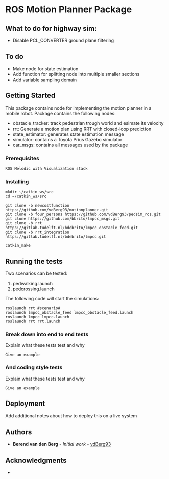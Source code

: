 # ROS Motion Planner Package

## What to do for highway sim:
* Disable PCL_CONVERTER ground plane filtering

## To do
* Make node for state estimation
* Add function for splitting node into multiple smaller sections
* Add variable sampling domain

## Getting Started

This package contains node for implementing the motion planner in a mobile robot.
Package contains the following nodes:
* obstacle_tracker: track pedestrian trough world and esimate its velocity
* rrt: Generate a motion plan using RRT with closed-loop prediction
* state_estimator: generates state estimation message
* simulator: contains a Toyota Prius Gazebo simulator
* car_msgs: contains all messages used by the package

### Prerequisites

```
ROS Melodic with Visualization stack

```

### Installing

```
mkdir ~/catkin_ws/src
cd ~/catkin_ws/src

git clone -b newcostfunction https://github.com/vdBerg93/motionplanner.git
git clone -b four_persons https://github.com/vdBerg93/pedsim_ros.git
git clone https://github.com/bbrito/lmpcc_msgs.git
git clone -b rrt https://gitlab.tudelft.nl/bdebrito/lmpcc_obstacle_feed.git 
git clone -b rrt_integration https://gitlab.tudelft.nl/bdebrito/lmpcc.git

catkin_make
```
## Running the tests
Two scenarios can be tested:
1. pedwalking.launch
2. pedcrossing.launch

The following code will start the simulations:

```
roslaunch rrt #scenario#
roslaunch lmpcc_obstacle_feed lmpcc_obstacle_feed.launch
roslaunch lmpcc lmpcc.launch
roslaunch rrt rrt.launch
```
### Break down into end to end tests

Explain what these tests test and why

```
Give an example
```

### And coding style tests

Explain what these tests test and why

```
Give an example
```

## Deployment

Add additional notes about how to deploy this on a live system

## Authors

* **Berend van den Berg** - *Initial work* - [vdBerg93](https://github.com/vdBerg93)

## Acknowledgments

* 
